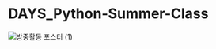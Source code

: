 # DAYS_Python-Summer-Class

![방중활동 포스터 (1)](https://user-images.githubusercontent.com/43606451/87954525-735dba80-cae7-11ea-9dc7-9a17496aad9b.png)
